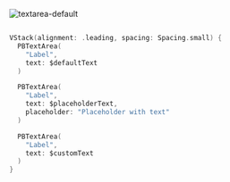 ![textarea-default](https://github.com/powerhome/playbook/assets/92755007/40eec958-63d7-4840-bf5c-f8d1e34c911a)

```swift

VStack(alignment: .leading, spacing: Spacing.small) {
  PBTextArea(
    "Label",
    text: $defaultText
  )

  PBTextArea(
    "Label",
    text: $placeholderText,
    placeholder: "Placeholder with text"
  )

  PBTextArea(
    "Label",
    text: $customText
  )
}

```

